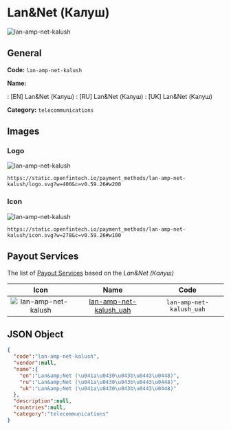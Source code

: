 
# Lan&amp;Net (Калуш) 
![lan-amp-net-kalush](https://static.openfintech.io/payment_methods/lan-amp-net-kalush/logo.svg?w=400&c=v0.59.26#w200)  

## General 
**Code:** `lan-amp-net-kalush` 
 
**Name:** 
 
:	[EN] Lan&amp;Net (Калуш) 
:	[RU] Lan&amp;Net (Калуш) 
:	[UK] Lan&amp;Net (Калуш) 
 
**Category:** `telecommunications` 
 

## Images 

### Logo 
![lan-amp-net-kalush](https://static.openfintech.io/payment_methods/lan-amp-net-kalush/logo.svg?w=400&c=v0.59.26#w200)  

```
https://static.openfintech.io/payment_methods/lan-amp-net-kalush/logo.svg?w=400&c=v0.59.26#w200
```  

### Icon 
![lan-amp-net-kalush](https://static.openfintech.io/payment_methods/lan-amp-net-kalush/icon.svg?w=278&c=v0.59.26#w100)  

```
https://static.openfintech.io/payment_methods/lan-amp-net-kalush/icon.svg?w=278&c=v0.59.26#w100
```  

## Payout Services 
 
The list of [Payout Services](/payout-services/) based on the _Lan&amp;Net (Калуш)_ 

|Icon|Name|Code| 
|:---:|:---:|:---:| 
|![lan-amp-net-kalush](https://static.openfintech.io/payout_methods/lan-amp-net-kalush/icon.svg?w=278&c=v0.59.26#w40) |[lan-amp-net-kalush_uah](/payout-services/lan-amp-net-kalush_uah/)|`lan-amp-net-kalush_uah`| 
 

## JSON Object 

```json
{
  "code":"lan-amp-net-kalush",
  "vendor":null,
  "name":{
    "en":"Lan&amp;Net (\u041a\u0430\u043b\u0443\u0448)",
    "ru":"Lan&amp;Net (\u041a\u0430\u043b\u0443\u0448)",
    "uk":"Lan&amp;Net (\u041a\u0430\u043b\u0443\u0448)"
  },
  "description":null,
  "countries":null,
  "category":"telecommunications"
}
```  
